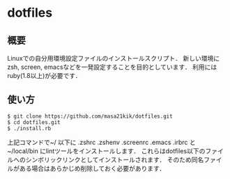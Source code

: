 # dotfiles
## 概要

Linuxでの自分用環境設定ファイルのインストールスクリプト．
新しい環境にzsh, screen, emacsなどを一発設定することを目的としています．
利用にはruby(1.8以上)が必要です．

## 使い方

    $ git clone https://github.com/masa21kik/dotfiles.git
    $ cd dotfiles.git
    $ ./install.rb

上記コマンドで~/ 以下に .zshrc .zshenv .screenrc .emacs .irbrc  と ~/local/bin にlintツールをインストールします．
これらはdotfiles以下のファイルへのシンボリックリンクとしてインストールされます．
そのため同名ファイルがある場合はあらかじめ削除しておく必要があります．
